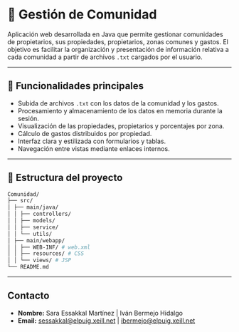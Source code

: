 # 🏢 Gestión de Comunidad

Aplicación web desarrollada en Java que permite gestionar comunidades de propietarios, sus propiedades, propietarios, zonas comunes y gastos. El objetivo es facilitar la organización y presentación de información relativa a cada comunidad a partir de archivos `.txt` cargados por el usuario.

---

## 📌 Funcionalidades principales

- Subida de archivos `.txt` con los datos de la comunidad y los gastos.
- Procesamiento y almacenamiento de los datos en memoria durante la sesión.
- Visualización de las propiedades, propietarios y porcentajes por zona.
- Cálculo de gastos distribuidos por propiedad.
- Interfaz clara y estilizada con formularios y tablas.
- Navegación entre vistas mediante enlaces internos.

---

## 🧱 Estructura del proyecto
```bash
Comunidad/
├── src/
│ ├── main/java/
│ │ ├── controllers/
│ │ ├── models/
│ │ ├── service/
│ │ └── utils/
│ ├── main/webapp/
│ │ ├── WEB-INF/ # web.xml
│ │ ├── resources/ # CSS
│ │ └── views/ # JSP
└── README.md
```

---

## Contacto

- **Nombre:** Sara Essakkal Martínez | Iván Bermejo Hidalgo
- **Email:** sessakkal@elpuig.xeill.net | ibermejo@elpuig.xeill.net
